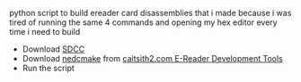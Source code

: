 python script to build ereader card disassemblies that i made because i was tired of running the same 4 commands and opening my hex editor every time i need to build
* Download [SDCC](http://sdcc.sourceforge.net/)
* Download [nedcmake](https://www.caitsith2.com/ereader/tools/nedcmake.rar) from [caitsith2.com E-Reader Development Tools](https://www.caitsith2.com/ereader/devtools.htm)
* Run the script
